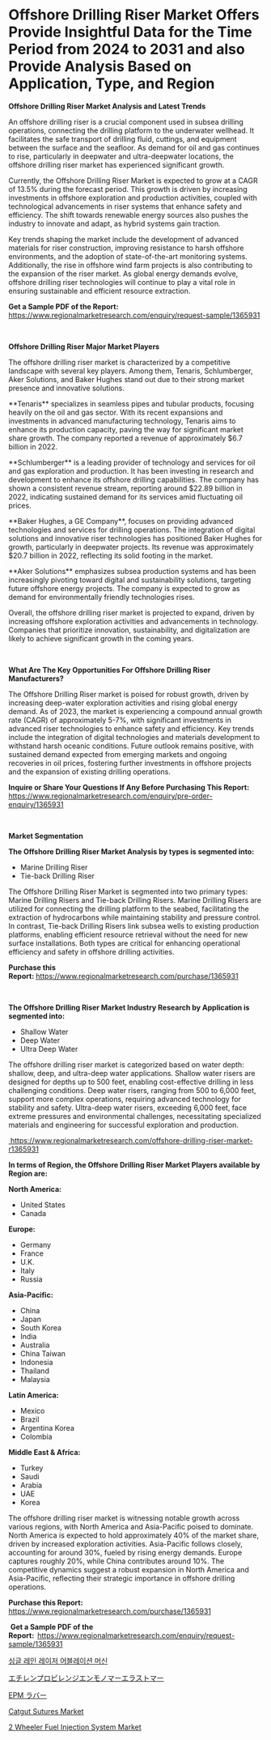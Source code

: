 <p><h1>Offshore Drilling Riser Market Offers Provide Insightful Data for the Time Period from 2024 to 2031 and also Provide Analysis Based on Application, Type, and Region</h1></p><p><strong>Offshore Drilling Riser Market Analysis and Latest Trends</strong></p>
<p><p>An offshore drilling riser is a crucial component used in subsea drilling operations, connecting the drilling platform to the underwater wellhead. It facilitates the safe transport of drilling fluid, cuttings, and equipment between the surface and the seafloor. As demand for oil and gas continues to rise, particularly in deepwater and ultra-deepwater locations, the offshore drilling riser market has experienced significant growth.</p><p>Currently, the Offshore Drilling Riser Market is expected to grow at a CAGR of 13.5% during the forecast period. This growth is driven by increasing investments in offshore exploration and production activities, coupled with technological advancements in riser systems that enhance safety and efficiency. The shift towards renewable energy sources also pushes the industry to innovate and adapt, as hybrid systems gain traction.</p><p>Key trends shaping the market include the development of advanced materials for riser construction, improving resistance to harsh offshore environments, and the adoption of state-of-the-art monitoring systems. Additionally, the rise in offshore wind farm projects is also contributing to the expansion of the riser market. As global energy demands evolve, offshore drilling riser technologies will continue to play a vital role in ensuring sustainable and efficient resource extraction.</p></p>
<p><strong>Get a Sample PDF of the Report:&nbsp;</strong> <a href="https://www.regionalmarketresearch.com/enquiry/request-sample/1365931">https://www.regionalmarketresearch.com/enquiry/request-sample/1365931</a></p>
<p>&nbsp;</p>
<p><strong>Offshore Drilling Riser Major Market Players</strong></p>
<p><p>The offshore drilling riser market is characterized by a competitive landscape with several key players. Among them, Tenaris, Schlumberger, Aker Solutions, and Baker Hughes stand out due to their strong market presence and innovative solutions.</p><p>**Tenaris** specializes in seamless pipes and tubular products, focusing heavily on the oil and gas sector. With its recent expansions and investments in advanced manufacturing technology, Tenaris aims to enhance its production capacity, paving the way for significant market share growth. The company reported a revenue of approximately $6.7 billion in 2022.</p><p>**Schlumberger** is a leading provider of technology and services for oil and gas exploration and production. It has been investing in research and development to enhance its offshore drilling capabilities. The company has shown a consistent revenue stream, reporting around $22.89 billion in 2022, indicating sustained demand for its services amid fluctuating oil prices.</p><p>**Baker Hughes, a GE Company**, focuses on providing advanced technologies and services for drilling operations. The integration of digital solutions and innovative riser technologies has positioned Baker Hughes for growth, particularly in deepwater projects. Its revenue was approximately $20.7 billion in 2022, reflecting its solid footing in the market.</p><p>**Aker Solutions** emphasizes subsea production systems and has been increasingly pivoting toward digital and sustainability solutions, targeting future offshore energy projects. The company is expected to grow as demand for environmentally friendly technologies rises.</p><p>Overall, the offshore drilling riser market is projected to expand, driven by increasing offshore exploration activities and advancements in technology. Companies that prioritize innovation, sustainability, and digitalization are likely to achieve significant growth in the coming years.</p></p>
<p>&nbsp;</p>
<p><strong>What Are The Key Opportunities For Offshore Drilling Riser Manufacturers?</strong></p>
<p><p>The Offshore Drilling Riser market is poised for robust growth, driven by increasing deep-water exploration activities and rising global energy demand. As of 2023, the market is experiencing a compound annual growth rate (CAGR) of approximately 5-7%, with significant investments in advanced riser technologies to enhance safety and efficiency. Key trends include the integration of digital technologies and materials development to withstand harsh oceanic conditions. Future outlook remains positive, with sustained demand expected from emerging markets and ongoing recoveries in oil prices, fostering further investments in offshore projects and the expansion of existing drilling operations.</p></p>
<p><strong>Inquire or Share Your Questions If Any Before Purchasing This Report:</strong> <a href="https://www.regionalmarketresearch.com/enquiry/pre-order-enquiry/1365931">https://www.regionalmarketresearch.com/enquiry/pre-order-enquiry/1365931</a></p>
<p>&nbsp;</p>
<p><strong>Market Segmentation</strong></p>
<p><strong>The Offshore Drilling Riser Market Analysis by types is segmented into:</strong></p>
<p><ul><li>Marine Drilling Riser</li><li>Tie-back Drilling Riser</li></ul></p>
<p><p>The Offshore Drilling Riser Market is segmented into two primary types: Marine Drilling Risers and Tie-back Drilling Risers. Marine Drilling Risers are utilized for connecting the drilling platform to the seabed, facilitating the extraction of hydrocarbons while maintaining stability and pressure control. In contrast, Tie-back Drilling Risers link subsea wells to existing production platforms, enabling efficient resource retrieval without the need for new surface installations. Both types are critical for enhancing operational efficiency and safety in offshore drilling activities.</p></p>
<p><strong>Purchase this Report:&nbsp;</strong><a href="https://www.regionalmarketresearch.com/purchase/1365931">https://www.regionalmarketresearch.com/purchase/1365931</a></p>
<p>&nbsp;</p>
<p><strong>The Offshore Drilling Riser Market Industry Research by Application is segmented into:</strong></p>
<p><ul><li>Shallow Water</li><li>Deep Water</li><li>Ultra Deep Water</li></ul></p>
<p><p>The offshore drilling riser market is categorized based on water depth: shallow, deep, and ultra-deep water applications. Shallow water risers are designed for depths up to 500 feet, enabling cost-effective drilling in less challenging conditions. Deep water risers, ranging from 500 to 6,000 feet, support more complex operations, requiring advanced technology for stability and safety. Ultra-deep water risers, exceeding 6,000 feet, face extreme pressures and environmental challenges, necessitating specialized materials and engineering for successful exploration and production.</p></p>
<p><a href="https://www.regionalmarketresearch.com/offshore-drilling-riser-market-r1365931">&nbsp;https://www.regionalmarketresearch.com/offshore-drilling-riser-market-r1365931</a></p>
<p><strong>In terms of Region, the Offshore Drilling Riser Market Players available by Region are:</strong></p>
<p>
    <p> <strong> North America: </strong>
        <ul>
            <li>United States</li>
            <li>Canada</li>
        </ul>
        </p> 
    <p> <strong> Europe: </strong>
        <ul>
            <li>Germany</li>
            <li>France</li>
            <li>U.K.</li>
            <li>Italy</li>
            <li>Russia</li>
        </ul>
        </p> 
    <p> <strong> Asia-Pacific: </strong>
        <ul>
            <li>China</li>
            <li>Japan</li>
            <li>South Korea</li>
            <li>India</li>
            <li>Australia</li>
            <li>China Taiwan</li>
            <li>Indonesia</li>
            <li>Thailand</li>
            <li>Malaysia</li>
        </ul>
        </p> 
    <p> <strong> Latin America: </strong>
        <ul>
            <li>Mexico</li>
            <li>Brazil</li>
            <li>Argentina Korea</li>
            <li>Colombia</li>
        </ul>
        </p> 
    <p> <strong> Middle East & Africa: </strong>
        <ul>
            <li>Turkey</li>
            <li>Saudi</li>
            <li>Arabia</li>
            <li>UAE</li>
            <li>Korea</li>
        </ul>
    </p>
    </p>
<p><p>The offshore drilling riser market is witnessing notable growth across various regions, with North America and Asia-Pacific poised to dominate. North America is expected to hold approximately 40% of the market share, driven by increased exploration activities. Asia-Pacific follows closely, accounting for around 30%, fueled by rising energy demands. Europe captures roughly 20%, while China contributes around 10%. The competitive dynamics suggest a robust expansion in North America and Asia-Pacific, reflecting their strategic importance in offshore drilling operations.</p></p>
<p><strong>Purchase this Report: </strong><a href="https://www.regionalmarketresearch.com/purchase/1365931">https://www.regionalmarketresearch.com/purchase/1365931</a></p>
<p>&nbsp;<strong>Get a Sample PDF of the Report:&nbsp;&nbsp;</strong><a href="https://www.regionalmarketresearch.com/enquiry/request-sample/1365931">https://www.regionalmarketresearch.com/enquiry/request-sample/1365931</a></p>
<p><strong></strong></p>
<p><p><a href="https://medium.com/@onlyonetommy/%EC%8B%9C%EC%9E%A5-%ED%86%B5%EC%B0%B0%EB%A0%A5-%EA%B8%80%EB%A1%9C%EB%B2%8C-%EB%8B%A8%EC%9D%BC-%EB%A0%88%EC%9D%B8-%EB%A0%88%EC%9D%B4%EC%A0%80-%EC%A0%88%EC%A0%9C-%EA%B8%B0%EA%B3%84-%EC%8B%9C%EC%9E%A5-%EC%A0%84%EB%A7%9D-%EB%B0%8F-%ED%98%81%EC%8B%A0-%EB%8F%99%ED%96%A5-2024-2031-5f81f9f3d68f?postPublishedType=repub">싱글 레인 레이저 어블레이션 머신</a></p><p><a href="https://medium.com/@eunawiegad2023/%E3%82%A8%E3%83%81%E3%83%AC%E3%83%B3%E3%83%97%E3%83%AD%E3%83%94%E3%83%AC%E3%83%B3%E3%82%B8%E3%82%A8%E3%83%B3%E3%83%A2%E3%83%8E%E3%83%9E%E3%83%BC%E3%82%A8%E3%83%A9%E3%82%B9%E3%83%88%E3%83%9E%E3%83%BC%E5%B8%82%E5%A0%B4%E3%81%AE%E5%B0%86%E6%9D%A5%E3%81%AE%E6%B4%9E%E5%AF%9F-2024%E5%B9%B4%E3%81%8B%E3%82%892031%E5%B9%B4%E3%81%BE%E3%81%A7%E3%81%AE%E3%83%88%E3%83%AC%E3%83%B3%E3%83%89%E3%81%A8%E5%9C%B0%E5%9F%9F%E5%88%86%E6%9E%90-e8430c646d78">エチレンプロピレンジエンモノマーエラストマー</a></p><p><a href="https://medium.com/@lionelmohr1/epm%E3%82%B4%E3%83%A0%E5%B8%82%E5%A0%B4%E3%81%AE%E6%B7%B1%E5%A0%80%E3%82%8A-%E3%81%9D%E3%81%AE%E3%83%88%E3%83%AC%E3%83%B3%E3%83%89-%E5%B8%82%E5%A0%B4%E3%82%BB%E3%82%B0%E3%83%A1%E3%83%B3%E3%83%86%E3%83%BC%E3%82%B7%E3%83%A7%E3%83%B3-%E7%AB%B6%E4%BA%89%E5%88%86%E6%9E%90-dbd8697aa998?postPublishedType=repub">EPM ラバー</a></p><p><a href="https://www.linkedin.com/pulse/catgut-sutures-market-essentials-key-players-demand-drivers-kckqc">Catgut Sutures Market</a></p><p><a href="https://medium.com/@jeannesawayn2023/2-wheeler-fuel-injection-system-market-research-report-exploring-market-size-and-revenue-analysis-8906cbfc4c3f?postPublishedType=repub">2 Wheeler Fuel Injection System Market</a></p></p>